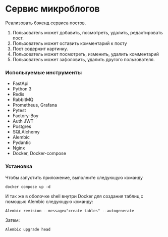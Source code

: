 # Сервис микроблогов

Реализовать бэкенд сервиса постов.

1. Пользователь может добавить, посмотреть, удалить, редактировать пост.
2. Пользователь может оставить комментарий к посту 
3. Пост содержит картинку.
4. Пользователь может посмотреть, изменить, удалить комментарий
5. Пользователь может зафоловить, удалить другого пользователя.

### Используемые инструменты

* FastApi
* Python 3
* Redis
* RabbitMQ
* Prometheus, Grafana
* Pytest
* Factory-Boy
* Auth JWT
* Postgres
* SQLAlchemy
* Alembic
* Pydantic
* Nginx
* Docker, Docker-compose

### Установка

Чтобы запустить приложение, выполните следующую команду
```
docker compose up -d
```
И так же в оболочке shell внутри Docker для создания таблиц с помощью Alembic следующую команду:
```
Alembic revision --message="create tables" --autogenerate
```
Затем:
```
Alembic upgrade head
```
